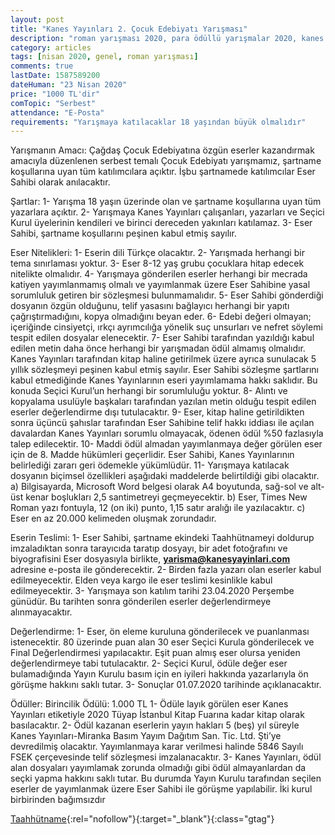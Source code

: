 ```yaml
---
layout: post
title: "Kanes Yayınları 2. Çocuk Edebiyatı Yarışması"
description: "roman yarışması 2020, para ödüllü yarışmalar 2020, kanes yayınları"
category: articles
tags: [nisan 2020, genel, roman yarışması]
comments: true
lastDate: 1587589200
dateHuman: "23 Nisan 2020"
price: "1000 TL'dir"
comTopic: "Serbest"
attendance: "E-Posta"
requirements: "Yarışmaya katılacaklar 18 yaşından büyük olmalıdır"
---
```


Yarışmanın Amacı:
Çağdaş Çocuk Edebiyatına özgün eserler kazandırmak amacıyla düzenlenen serbest temalı Çocuk Edebiyatı yarışmamız, şartname koşullarına uyan tüm katılımcılara açıktır. İşbu şartnamede katılımcılar Eser Sahibi olarak anılacaktır.

Şartlar:
1- Yarışma 18 yaşın üzerinde olan ve şartname koşullarına uyan tüm yazarlara açıktır.
2- Yarışmaya Kanes Yayınları çalışanları, yazarları ve Seçici Kurul üyelerinin kendileri ve birinci dereceden yakınları katılamaz.
3- Eser Sahibi, şartname koşullarını peşinen kabul etmiş sayılır.

Eser Nitelikleri:
1- Eserin dili Türkçe olacaktır.
2- Yarışmada herhangi bir tema sınırlaması yoktur.
3- Eser 8-12 yaş grubu çocuklara hitap edecek nitelikte olmalıdır.
4- Yarışmaya gönderilen eserler herhangi bir mecrada katiyen yayımlanmamış olmalı ve yayımlanmak üzere Eser Sahibine yasal sorumluluk getiren bir sözleşmesi bulunmamalıdır.
5- Eser Sahibi gönderdiği dosyanın özgün olduğunu, telif yasasını bağlayıcı herhangi bir yapıtı çağrıştırmadığını, kopya olmadığını beyan eder.
6- Edebi değeri olmayan; içeriğinde cinsiyetçi, ırkçı ayrımcılığa yönelik suç unsurları ve nefret söylemi tespit edilen dosyalar elenecektir.
7- Eser Sahibi tarafından yazıldığı kabul edilen metin daha önce herhangi bir yarışmadan ödül almamış olmalıdır. Kanes Yayınları tarafından kitap haline getirilmek üzere ayrıca sunulacak 5 yıllık sözleşmeyi peşinen kabul etmiş sayılır. Eser Sahibi sözleşme şartlarını kabul etmediğinde Kanes Yayınlarının eseri yayımlamama hakkı saklıdır. Bu konuda Seçici Kurul’un herhangi bir sorumluluğu yoktur.
8- Alıntı ve kopyalama usulüyle başkaları tarafından yazılan metin olduğu tespit edilen eserler değerlendirme dışı tutulacaktır.
9- Eser, kitap haline getirildikten sonra üçüncü şahıslar tarafından Eser Sahibine telif hakkı iddiası ile açılan davalardan Kanes Yayınları sorumlu olmayacak, ödenen ödül %50 fazlasıyla talep edilecektir.
10- Maddi ödül almadan yayımlanmaya değer görülen eser için de 8. Madde hükümleri geçerlidir. Eser Sahibi, Kanes Yayınlarının belirlediği zararı geri ödemekle yükümlüdür.
11- Yarışmaya katılacak dosyanın biçimsel özellikleri aşağıdaki maddelerde belirtildiği gibi olacaktır.
    a) Bilgisayarda, Microsoft Word belgesi olarak A4 boyutunda, sağ-sol ve alt-üst kenar boşlukları 2,5 santimetreyi geçmeyecektir.
    b) Eser, Times New Roman yazı fontuyla, 12 (on iki) punto, 1,15 satır aralığı ile yazılacaktır.
    c) Eser en az 20.000 kelimeden oluşmak zorundadır.

Eserin Teslimi:
1- Eser Sahibi, şartname ekindeki Taahhütnameyi doldurup imzaladıktan sonra tarayıcıda taratıp dosyayı, bir adet fotoğrafını ve biyografisini Eser dosyasıyla birlikte, **yarisma@kanesyayinlari.com** adresine e-posta ile gönderecektir.
2- Birden fazla yazarı olan eserler kabul edilmeyecektir. Elden veya kargo ile eser teslimi kesinlikle kabul edilmeyecektir.
3- Yarışmaya son katılım tarihi 23.04.2020 Perşembe günüdür. Bu tarihten sonra gönderilen eserler değerlendirmeye alınmayacaktır.

Değerlendirme:
1- Eser, ön eleme kuruluna gönderilecek ve puanlanması istenecektir. 80 üzerinde puan alan 30 eser Seçici Kurula gönderilecek ve Final Değerlendirmesi yapılacaktır. Eşit puan almış eser olursa yeniden değerlendirmeye tabi tutulacaktır.
2- Seçici Kurul, ödüle değer eser bulamadığında Yayın Kurulu basım için en iyileri hakkında yazarlarıyla ön görüşme hakkını saklı tutar.
3- Sonuçlar 01.07.2020 tarihinde açıklanacaktır.

Ödüller:
Birincilik Ödülü: 1.000 TL
1- Ödüle layık görülen eser Kanes Yayınları etiketiyle 2020 Tüyap İstanbul Kitap Fuarına kadar kitap olarak basılacaktır.
2- Ödül kazanan eserlerin yayın hakları 5 (beş) yıl süreyle Kanes Yayınları-Miranka Basım Yayım Dağıtım San. Tic. Ltd. Şti’ye devredilmiş olacaktır. Yayımlanmaya karar verilmesi halinde 5846 Sayılı FSEK çerçevesinde telif sözleşmesi imzalanacaktır.
3- Kanes Yayınları, ödül alan dosyaları yayımlamak zorunda olmadığı gibi ödül almayanlardan da seçki yapma hakkını saklı tutar. Bu durumda Yayın Kurulu tarafından seçilen eserler de yayımlanmak üzere Eser Sahibi ile görüşme yapılabilir. İki kurul birbirinden bağımsızdır

[Taahhütname](https://firebasestorage.googleapis.com/v0/b/edebiyat-yarismalari.appspot.com/o/kanes-yayinlari-cocuk-edebiyati-taahh%C3%BCtname.pdf?alt=media&token=5f01c632-02ab-445d-b158-ae5be92f329a){:rel="nofollow"}{:target="_blank"}{:class="gtag"}
